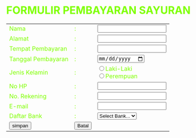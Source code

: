 
<!DOCTYPE html>
<html>
<head>
<title>FORMULIR</title></head>
<body style="background:url(aventador.jpg);color:#7fff00">
<h1>FORMULIR PEMBAYARAN SAYURAN</h1>
<table border="0">
<tr>
<td>Nama<td>:<td><input type="text" name="nama"/></td><tr/>
<tr>
<td>Alamat<td>:<td><input type="text" name="alamat"/></td><tr/>
<tr>
<td>Tempat Pembayaran<td>:<td><input type="text" name="tempat lahir"/></td><tr/>
<tr>
<td>Tanggal Pembayaran<td>:<td><input type="date" name="tanggal lahir"/></td><tr/>
<tr>
<td>Jenis Kelamin<td>:<td>
<input type="radio" name="jk" value="Laki-Laki"/>Laki-Laki<br>
<input type="radio" name="jk" value="Perempuan"/>Perempuan</td><tr/>
<tr>
<td>No HP<td>:<td><input type="text" name="no hp"/></td><tr/>
<tr>
<td>No. Rekening<td>:<td><input type="url" name="No. Rekening"/></td><tr/>
<tr>
<td>E-mail<td>:<td><input type="mail" name="nama bank"/></td><tr/>
<tr>   
   <td>Daftar Bank<td> :
    <td>
     <select>
     <option>Select Bank...</option>
     <option>BCA</option>
     <option>Mandiri</option>
     <option>BTN</option>
     <option>BPD DIY</option>
     <option>BNI</option>
     <option>BRI</option>
     <option>Muamalah</option>
     <option>Bank Papua</option>
     <option>Bank Sumsel</option>
     <option>Bank DKI</option>
     <option>---SELECT---</option></select>
    </td><tr/>
<tr>
   <td><input type="submit" name="submit" value="simpan"/></td>
   <td><input type="Reset" name="Reset" value="Batal"/></td></tr>
  </table>
 </body>
</html> 

